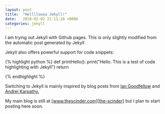 ```yaml
---
layout: post
title:  "Helllloooo Jekyll!"
date:   2018-02-02 21:11:28 +0000
categories: jekyll 
---
```

I am trying out Jekyll with Github pages. This is only slightly modified from the automatic post generated by Jekyll


Jekyll also offers powerful support for code snippets:

{% highlight python %}
def printHello():
  print("Hello. This is a test of code highlighting with Jekyll")
  return

{% endhighlight %}

Switching to Jekyll is mainly inspired by blog posts from [Ian Goodfellow][ian-goodfellow] and [Andrej Karpathy.][andrej-karpathy] 

My main blog is still at [www.thescinder.com][the-scinder] but I plan to start posting here soon. 

[andrej-karpathy]: http://karpathy.github.io/2014/07/01/switching-to-jekyll/
[ian-goodfellow]:   http://www.iangoodfellow.com/blog/jekyll/github/blog/2016/11/06/blogging-with-github-and-jekyll.html
[the-scinder]: https://www.thescinder.com
